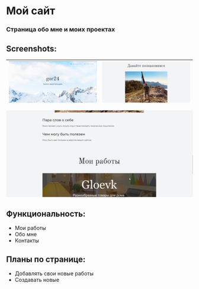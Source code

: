 # Мой сайт 

### Страница обо мне и моих проектах

## Screenshots:
![Скриншот](img/111.jpg)|![Скриншот](img/112.jpg)
--- | ---
![Скриншот](img/113.jpg)

## Функциональность:
- Мои работы
- Обо мне
- Контакты

## Планы по странице:
- Добавлять свои новые работы
- Создавать новые
